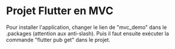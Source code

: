# Projet Flutter en MVC

Pour installer l'application, changer le lien de "mvc_demo" dans le .packages (attention aux anti-slash).
Puis il faut ensuite exécuter la commande "flutter pub get" dans le projet.
